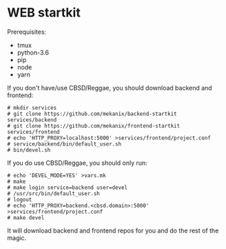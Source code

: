 # WEB startkit

Prerequisites:

* tmux
* python-3.6
* pip
* node
* yarn

If you don't have/use CBSD/Reggae, you should download backend and frontend:

```
# mkdir services
# git clone https://github.com/mekanix/backend-startkit services/backend
# git clone https://github.com/mekanix/frontend-startkit services/frontend
# echo 'HTTP_PROXY=localhost:5000' >services/frontend/project.conf
# service/backend/bin/default_user.sh
# bin/devel.sh
```

If you do use CBSD/Reggae, you should only run:
```
# echo 'DEVEL_MODE=YES' >vars.mk
# make
# make login service=backend user=devel
# /usr/src/bin/default_user.sh
# logout
# echo 'HTTP_PROXY=backend.<cbsd.domain>:5000' >services/frontend/project.conf
# make devel
```

It will download backend and frontend repos for you and do the rest of the magic.
